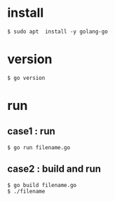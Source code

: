 # install
```
$ sudo apt  install -y golang-go
```

# version
```
$ go version
```

# run
## case1 : run
```
$ go run filename.go
```

## case2 : build and run
```
$ go build filename.go
$ ./filename
